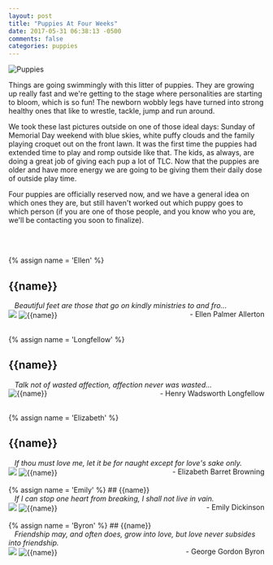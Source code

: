 ```yaml
---
layout: post
title: "Puppies At Four Weeks"
date: 2017-05-31 06:38:13 -0500
comments: false
categories: puppies
---
```


<div class="post-title-img">
   <img src="/images/puppies-1-circle.png" title="Puppies" alt="Puppies"/>
</div>

Things are going swimmingly with this litter of puppies. They are growing up really fast and we're getting to the stage where personalities are starting to bloom, which is so fun! The newborn wobbly legs have turned into strong healthy ones that like to wrestle, tackle, jump and run around.

We took these last pictures outside on one of those ideal days: Sunday of Memorial Day weekend with blue skies, white puffy clouds and the family playing croquet out on the front lawn. It was the first time the puppies had extended time to play and romp outside like that. The kids, as always, are doing a great job of giving each pup a lot of TLC. Now that the puppies are older and have more energy we are going to be giving them their daily dose of outside play time.

Four puppies are officially reserved now, and we have a general idea on which ones they are, but still haven't worked out which puppy goes to which person (if you are one of those people, and you know who you are, we'll be contacting you soon to finalize).







<br/>
<br/>

{% assign name = 'Ellen' %}
## {{name}} 
<div>
<span style="font-style: italic">&nbsp;&nbsp; Beautiful feet are those that go on kindly ministries to and fro...</span>
<br/>
<span style="text-align: right; float: right">- Ellen Palmer Allerton</span>
</div>
<div class="ribbon-container">
   <img src="/images/reserved-ribbon.png" class="ribbon-img"/>
   <img src="/images/2017/pups-week-four/{{name}}.jpg" title="{{name}}" alt="{{name}}">
</div>
<br/>



{% assign name = 'Longfellow' %}
## {{name}} 
<div>
<span style="font-style: italic">&nbsp;&nbsp; Talk not of wasted affection, affection never was wasted...</span>
<br/>
<span style="text-align: right; float: right">- Henry Wadsworth Longfellow</span>
</div>
<div class="ribbon-container">
   <img src="/images/2017/pups-week-four/{{name}}.jpg" title="{{name}}" alt="{{name}}">
</div>
<br/>

{% assign name = 'Elizabeth' %}
## {{name}} 
<div>
<span style="font-style: italic">&nbsp;&nbsp; If thou must love me, let it be for naught except for love's sake only.</span>
<br/>
<span style="text-align: right; float: right">- Elizabeth Barret Browning</span>
</div>
<div class="ribbon-container">
   <img src="/images/reserved-ribbon.png" class="ribbon-img"/>	
   <img src="/images/2017/pups-week-four/{{name}}.jpg" title="{{name}}" alt="{{name}}">
</div>

<br/>
{% assign name = 'Emily' %}
## {{name}} 
<div>
<span style="font-style: italic">&nbsp;&nbsp; If I can stop one heart from breaking, I shall not live in vain.</span>
<br/>
<span style="text-align: right; float: right">- Emily Dickinson</span>
</div>
<div class="ribbon-container">
   <img src="/images/reserved-ribbon.png" class="ribbon-img"/>	
   <img src="/images/2017/pups-week-four/{{name}}.jpg" title="{{name}}" alt="{{name}}">
</div>


<br/>
{% assign name = 'Byron' %}
## {{name}} 
<div>
<span style="font-style: italic">&nbsp;&nbsp; Friendship may, and often does, grow into love, but love never subsides into friendship.</span>
<br/>
<span style="text-align: right; float: right">- George Gordon Byron</span>
</div>
<div class="ribbon-container">
   <img src="/images/reserved-ribbon.png" class="ribbon-img"/>	
   <img src="/images/2017/pups-week-four/{{name}}.jpg" title="{{name}}" alt="{{name}}">
</div>







